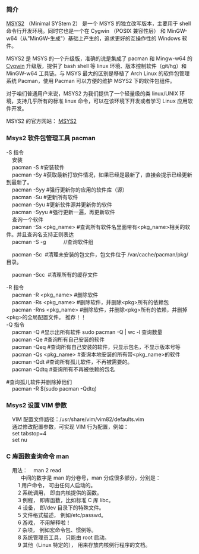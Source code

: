 ### [](https://example.com)简介

[MSYS2](https://so.csdn.net/so/search?q=MSYS2\&spm=1001.2101.3001.7020) （Minimal SYStem 2） 是一个 MSYS 的独立改写版本，主要用于 shell 命令行开发环境。同时它也是一个在 Cygwin （POSIX 兼容性层） 和 MinGW-w64（从"MinGW-生成"）基础上产生的，追求更好的互操作性的 Windows 软件。

MSYS2 是 MSYS 的一个升级版，准确的说是集成了 pacman 和 Mingw-w64 的 [Cygwin](https://so.csdn.net/so/search?q=Cygwin\&spm=1001.2101.3001.7020) 升级版，提供了 bash shell 等 linux 环境、版本控制软件（git/hg）和 MinGW-w64 工具链。与 MSYS 最大的区别是移植了 Arch Linux 的软件包管理系统 Pacman，使用 Pacman 可以方便的维护 MSYS2 下的软件包组件。

对于咱们普通用户来说，MSYS2 为我们提供了一个轻量级的类 linux/UNIX 环境，支持几乎所有的标准 linux 命令，可以在该环境下开发或者学习 Linux 应用软件开发。

MSYS2 的官方网站： [MSYS2](https://www.msys2.org/ "MSYS2")

### [](https://example.com)Msys2 软件包管理工具 pacman

-S 指令\
    安装\
    pacman -S #安装软件\
    pacman -Sy #获取最新打软件情况，如果已经是最新了，直接会提示已经更新到最新了。\
    pacman -Syy #强行更新你的应用的软件库（源）\
    pacman -Su #更新所有软件\
    pacman -Syu #更新软件源并更新你的软件\
    pacman -Syyu #强行更新一遍，再更新软件\
    查询一个软件\
    pacman -Ss \<pkg\_name> #查询所有软件名里面带有\<pkg\_name>相关的软件。并且查询名支持正则表达\
    pacman -S -g            //查询软件组

    pacman -Sc  #清理未安装的包文件，包文件位于 /var/cache/pacman/pkg/ 目录。

    pacman -Scc  #清理所有的缓存文件

-R 指令\
    pacman -R \<pkg\_name> #删除软件\
    pacman -Rs \<pkg\_name> #删除软件，并删除\<pkg>所有的依赖包\
    pacman -Rns \<pkg\_name> #删除软件，并删除\<pkg>所有的依赖，并删掉\<pkg>的全局配置文件。 推荐！！\
-Q 指令\
    pacman -Q #显示出所有软件 sudo pacman -Q | wc -l 查询数量\
    pacman -Qe #查询所有自己安装的软件\
    pacman -Qeq #查询所有自己安装的软件，只显示包名，不显示版本号等\
    pacman -Qs \<pkg\_name> #查询本地安装的所有带\<pkg\_name>的软件\
    pacman -Qdt #查询所有孤儿软件，不再被需要的。\
    pacman -Qdtq #查询所有不再被依赖的包名

\#查询孤儿软件并删除掉他们\
    pacman -R $(sudo pacman -Qdtq)    

### [](https://example.com)Msys2 设置 VIM 参数

    VIM 配置文件路径：/usr/share/vim/vim82/defaults.vim\
    通过修改配置参数，可实现 VIM 行为配置，例如：\
    set tabstop=4\
    set nu

### [](https://example.com)C 库函数查询命令 man

    用法：    man 2 read\
          中间的数字是 man 的分卷号，man 分成很多部分，分别是：\
        1 用户命令， 可由任何人启动的。\
        2 系统调用， 即由内核提供的函数。\
        3 例程， 即库函数，比如标准 C 库 libc。\
        4 设备， 即/dev 目录下的特殊文件。\
        5 文件格式描述， 例如/etc/passwd。\
        6 游戏， 不用解释啦！\
        7 杂项， 例如宏命令包、惯例等。\
        8 系统管理员工具， 只能由 root 启动。\
        9 其他（Linux 特定的）， 用来存放内核例行程序的文档。\
 

